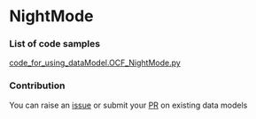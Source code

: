 # NightMode

### List of code samples 

<!-- 50-List of code -->

<!-- [code entry](link) -->
[code_for_using_dataModel.OCF_NightMode.py](https://github.com/smart-data-models/dataModel.OCF/blob/master/NightMode/code/code_for_using_dataModel.OCF_NightMode.py)


<!-- /50-List of code -->

### Contribution
You can raise an [issue](https://github.com/smart-data-models/dataModel.OCF/issues) or submit your [PR](https://github.com/smart-data-models/dataModel.OCF/pulls) on existing data models
